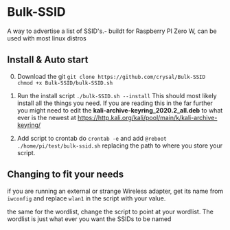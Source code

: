 # Bulk-SSID
A way to advertise a list of SSID's.- buildt for Raspberry PI Zero W, can be used with most linux distros

## Install & Auto start
0. Download the git
`
git clone https://github.com/crysal/Bulk-SSID
chmod +x Bulk-SSID/bulk-SSID.sh
`

1. Run the install script
`./bulk-SSID.sh --install` This should most likely install all the things you need. If you are reading this in the far further you might need to edit the **kali-archive-keyring_2020.2_all.deb** to what ever is the newest at https://http.kali.org/kali/pool/main/k/kali-archive-keyring/

2. Add script to crontab 
do `crontab -e` and add `@reboot ./home/pi/test/bulk-ssid.sh` replacing the path to where you store your script.

## Changing to fit your needs
if you are running an external or strange Wireless adapter, get its name from `iwconfig` and replace `wlan1` in the script with your value.

the same for the wordlist, change the script to point at your wordlist. The wordlist is just what ever you want the SSIDs to be named
